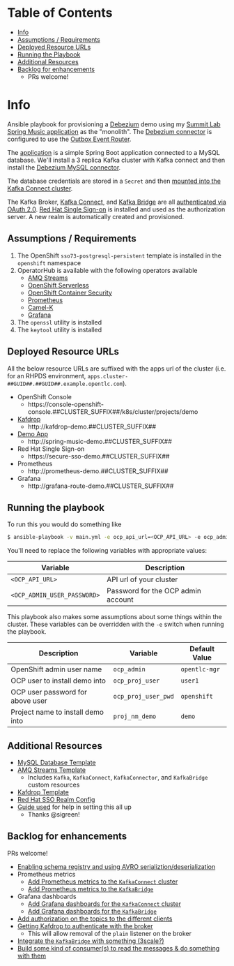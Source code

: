 # Table of Contents

- [Info](#info)
- [Assumptions / Requirements](#assumptions--requirements)
- [Deployed Resource URLs](#deployed-resource-urls)
- [Running the Playbook](#running-the-playbook)
- [Additional Resources](#additional-resources)
- [Backlog for enhancements](#backlog-for-enhancements)
  - PRs welcome!

# Info

Ansible playbook for provisioning a [Debezium](https://debezium.io) demo using my [Summit Lab Spring Music application](https://github.com/edeandrea/summit-lab-spring-music/tree/pipeline) as the "monolith". The [Debezium connector](roles/Demo/objects/debezium-connector-config.json) is configured to use the [Outbox Event Router](https://debezium.io/documentation/reference/1.0/configuration/outbox-event-router.html).

The [application](https://github.com/edeandrea/summit-lab-spring-music/tree/pipeline) is a simple Spring Boot application connected to a MySQL database. We'll install a 3 replica Kafka cluster with Kafka connect and then install the [Debezium MySQL connector](https://debezium.io/documentation/reference/1.0/connectors/mysql.html).

The database credentials are stored in a `Secret` and then [mounted into the Kafka Connect cluster](https://strimzi.io/docs/latest/#proc-kafka-connect-mounting-volumes-deployment-configuration-kafka-connect).

The Kafka Broker, [Kafka Connect](https://access.redhat.com/documentation/en-us/red_hat_amq/7.5/html-single/using_amq_streams_on_openshift/index#kafka-connect-str), and [Kafka Bridge](https://access.redhat.com/documentation/en-us/red_hat_amq/7.5/html-single/using_amq_streams_on_openshift/index#kafka-bridge-concepts-str) are all [authenticated via OAuth 2.0](https://access.redhat.com/documentation/en-us/red_hat_amq/7.5/html-single/using_amq_streams_on_openshift/index#assembly-oauth-str). [Red Hat Single Sign-on](https://access.redhat.com/documentation/en-us/red_hat_single_sign-on/7.3) is installed and used as the authorization server. A new realm is automatically created and provisioned.

## Assumptions / Requirements

1. The OpenShift `sso73-postgresql-persistent` template is installed in the `openshift` namespace
1. OperatorHub is available with the following operators available
    - [AMQ Streams](https://access.redhat.com/documentation/en-us/red_hat_amq/7.6/html-single/using_amq_streams_on_openshift/index#key-features-operators_str)
    - [OpenShift Serverless](https://access.redhat.com/documentation/en-us/openshift_container_platform/4.2/html-single/serverless_applications/index#serverless-getting-started)
    - [OpenShift Container Security](https://github.com/quay/container-security-operator)
    - [Prometheus](https://operatorhub.io/operator/prometheus)
    - [Camel-K](https://operatorhub.io/operator/camel-k)
    - [Grafana](https://operatorhub.io/operator/grafana-operator)
1. The `openssl` utility is installed
1. The `keytool` utility is installed

## Deployed Resource URLs

All the below resource URLs are suffixed with the apps url of the cluster (i.e. for an RHPDS environment, `apps.cluster-##GUID##.##GUID##.example.opentlc.com`).

- OpenShift Console
  - https://console-openshift-console.##CLUSTER_SUFFIX##/k8s/cluster/projects/demo
- [Kafdrop](https://github.com/obsidiandynamics/kafdrop)
  - http://kafdrop-demo.##CLUSTER_SUFFIX##
- [Demo App](https://github.com/edeandrea/summit-lab-spring-music/tree/pipeline)
  - http://spring-music-demo.##CLUSTER_SUFFIX##
- Red Hat Single Sign-on
  - https://secure-sso-demo.##CLUSTER_SUFFIX##
- Prometheus
  - http://prometheus-demo.##CLUSTER_SUFFIX##
- Grafana
  - http://grafana-route-demo.##CLUSTER_SUFFIX##

## Running the playbook

To run this you would do something like

```bash
$ ansible-playbook -v main.yml -e ocp_api_url=<OCP_API_URL> -e ocp_admin_pwd=<OCP_ADMIN_USER_PASSWORD>
```

You'll need to replace the following variables with appropriate values:

| Variable | Description |
| -------- | ----------- |
| `<OCP_API_URL>` | API url of your cluster |
| `<OCP_ADMIN_USER_PASSWORD>` | Password for the OCP admin account |

This playbook also makes some assumptions about some things within the cluster. These variables can be overridden with the `-e` switch when running the playbook.

| Description | Variable | Default Value |
| ----------- | -------- | ------------- |
| OpenShift admin user name | `ocp_admin` | `opentlc-mgr` |
| OCP user to install demo into | `ocp_proj_user` | `user1` |
| OCP user password for above user | `ocp_proj_user_pwd` | `openshift` |
| Project name to install demo into | `proj_nm_demo` | `demo` |

## Additional Resources

- [MySQL Database Template](https://github.com/edeandrea/summit-lab-spring-music/blob/pipeline/misc/templates/prod-template-ocp4.yml)
- [AMQ Streams Template](roles/Demo/templates/amq-streams-template.yml.j2)
  - Includes `Kafka`, `KafkaConnect`, `KafkaConnector`, and `KafkaBridge` custom resources
- [Kafdrop Template](roles/Demo/objects/kafdrop.yml)
- [Red Hat SSO Realm Config](roles/Demo/objects/spring-music-cdc-realm.json)
- [Guide used](https://github.com/sigreen/amq-streams-oauth-ldap) for help in setting this all up
  - Thanks @sigreen!

## Backlog for enhancements

PRs welcome!

- [Enabling schema registry and using AVRO serializtion/deserialization](https://github.com/edeandrea/debezium-demo-apb/issues/1)
- Prometheus metrics
  - [Add Prometheus metrics to the `KafkaConnect` cluster](https://github.com/edeandrea/debezium-demo-apb/issues/2)
  - [Add Prometheus metrics to the `KafkaBridge`](https://github.com/edeandrea/debezium-demo-apb/issues/3)
- Grafana dashboards
  - [Add Grafana dashboards for the `KafkaConnect` cluster](https://github.com/edeandrea/debezium-demo-apb/issues/4)
  - [Add Grafana dashboards for the `KafkaBridge`](https://github.com/edeandrea/debezium-demo-apb/issues/5)
- [Add authorization on the topics to the different clients](https://github.com/edeandrea/debezium-demo-apb/issues/6)
- [Getting Kafdrop to authenticate with the broker](https://github.com/edeandrea/debezium-demo-apb/issues/7)
  - This will allow removal of the `plain` listener on the broker
- [Integrate the `KafkaBridge` with something (3scale?)](https://github.com/edeandrea/debezium-demo-apb/issues/8)
- [Build some kind of consumer(s) to read the messages & do something with them](https://github.com/edeandrea/debezium-demo-apb/issues/9)
